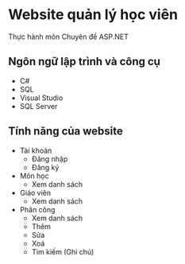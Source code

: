 # Website quản lý học viên

Thực hành môn Chuyên đề ASP.NET

## Ngôn ngữ lập trình và công cụ
- C#
- SQL
- Visual Studio
- SQL Server

## Tính năng của website
- Tài khoản
  - Đăng nhập
  - Đăng ký
- Môn học
  - Xem danh sách
- Giáo viên
  - Xem danh sách
- Phân công
  - Xem danh sách
  - Thêm
  - Sửa
  - Xoá
  - Tìm kiếm (Ghi chú)